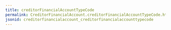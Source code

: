 ```yaml
---
title: creditorFinancialAccountTypeCode
permalink: CreditorFinancialAccount.creditorFinancialAccountTypeCode.html
jsonid: creditorfinancialaccount_creditorfinancialaccounttypecode
---
```


